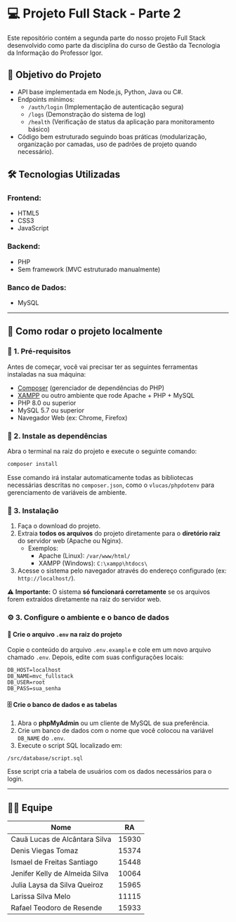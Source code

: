 # 💻 Projeto Full Stack - Parte 2

Este repositório contém a segunda parte do nosso projeto Full Stack desenvolvido como parte da disciplina do curso de Gestão da Tecnologia da Informação do Professor Igor.

## 🚀 Objetivo do Projeto

- API base implementada em Node.js, Python, Java ou C#.
- Endpoints mínimos:
    - `/auth/login` (Implementação de autenticação segura)
    - `/logs` (Demonstração do sistema de log)
    - `/health` (Verificação de status da aplicação para monitoramento básico)
- Código bem estruturado seguindo boas práticas (modularização, organização por camadas, uso de padrões de projeto quando necessário).

## 🛠️ Tecnologias Utilizadas

### Frontend:
- HTML5
- CSS3
- JavaScript

### Backend:
- PHP
- Sem framework (MVC estruturado manualmente)

### Banco de Dados:
- MySQL

---

## 🧭 Como rodar o projeto localmente

### 🔽 1. Pré-requisitos

Antes de começar, você vai precisar ter as seguintes ferramentas instaladas na sua máquina:

- [Composer](https://getcomposer.org/) (gerenciador de dependências do PHP)
- [XAMPP](https://www.apachefriends.org/pt_br/index.html) ou outro ambiente que rode Apache + PHP + MySQL
- PHP 8.0 ou superior
- MySQL 5.7 ou superior
- Navegador Web (ex: Chrome, Firefox)

### 🔽 2. Instale as dependências

Abra o terminal na raiz do projeto e execute o seguinte comando:

```bash
composer install
```

Esse comando irá instalar automaticamente todas as bibliotecas necessárias descritas no `composer.json`, como o `vlucas/phpdotenv` para gerenciamento de variáveis de ambiente.


### 🔽 3. Instalação

1. Faça o download do projeto.
2. Extraia **todos os arquivos** do projeto diretamente para o **diretório raiz** do servidor web (Apache ou Nginx).  
   - Exemplos:
     - Apache (Linux): `/var/www/html/`
     - XAMPP (Windows): `C:\xampp\htdocs\`
3. Acesse o sistema pelo navegador através do endereço configurado (ex: `http://localhost/`).

⚠️ **Importante:** O sistema **só funcionará corretamente** se os arquivos forem extraídos diretamente na raiz do servidor web.


### ⚙️ 3. Configure o ambiente e o banco de dados

#### 🔧 Crie o arquivo `.env` na raiz do projeto

Copie o conteúdo do arquivo `.env.example` e cole em um novo arquivo chamado `.env`. Depois, edite com suas configurações locais:

```
DB_HOST=localhost
DB_NAME=mvc_fullstack
DB_USER=root
DB_PASS=sua_senha
```

#### 🗄️ Crie o banco de dados e as tabelas

1. Abra o **phpMyAdmin** ou um cliente de MySQL de sua preferência.
2. Crie um banco de dados com o nome que você colocou na variável `DB_NAME` do `.env`.
3. Execute o script SQL localizado em:

```bash
/src/database/script.sql
```

Esse script cria a tabela de usuários com os dados necessários para o login.

---

## 👨‍💻 Equipe

| Nome                                | RA     |
|-------------------------------------|--------|
| Cauã Lucas de Alcântara Silva       | 15930  |
| Denis Viegas Tomaz                  | 15374  |
| Ismael de Freitas Santiago          | 15448  |
| Jenifer Kelly de Almeida Silva      | 10064  |
| Julia Laysa da Silva Queiroz        | 15965  |
| Larissa Silva Melo                  | 11115  |
| Rafael Teodoro de Resende           | 15933  |
